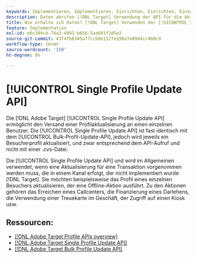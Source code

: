 ```yaml
---
keywords: Implementieren, Implementieren, Einrichten, Einrichten, Einzelprofil-Update
description: Daten abrufen [!DNL Target] Verwendung der API für die Aktualisierung einzelner Profile.
title: Wie erhalte ich Daten? [!DNL Target] Verwenden der [!UICONTROL Single Profile Update API]?
feature: Implementation
exl-id: e6c394cb-74a3-4991-b656-5ae601f2d5e2
source-git-commit: 43f4fb8345a77ccb0e112fe196e7e0944cc468c9
workflow-type: tm+mt
source-wordcount: '150'
ht-degree: 0%

---
```


# [!UICONTROL Single Profile Update API]

Die [!DNL Adobe Target] [!UICONTROL Single Profile Update API] ermöglicht den Versand einer Profilaktualisierung an einen einzelnen Benutzer. Die [!UICONTROL Single Profile Update API] ist fast identisch mit dem [!UICONTROL Bulk-Profil-Update-API], jedoch wird jeweils ein Besucherprofil aktualisiert, und zwar entsprechend dem API-Aufruf und nicht mit einer .cvs-Datei.

Die [!UICONTROL Single Profile Update API] und wird im Allgemeinen verwendet, wenn eine Aktualisierung für eine Transaktion vorgenommen werden muss, die in einem Kanal erfolgt, der nicht implementiert wurde [!DNL Target]. Sie möchten beispielsweise das Profil eines einzelnen Besuchers aktualisieren, der eine Offline-Aktion ausführt. Zu den Aktionen gehören das Erreichen eines Callcenters, die Finanzierung eines Darlehens, die Verwendung einer Treuekarte im Geschäft, der Zugriff auf einen Kiosk usw.

## Ressourcen:

* [[!DNL Adobe Target Profile APIs overview]](/help/dev/administer/profile-api/profile-api-overview.md)
* [[!DNL Adobe Target Single Profile Update API]](/help/dev/administer/profile-api/profile-single-api.md)
* [[!DNL Adobe Target Bulk Profile Update API]](/help/dev/administer/profile-api/profile-bulk-api.md)

